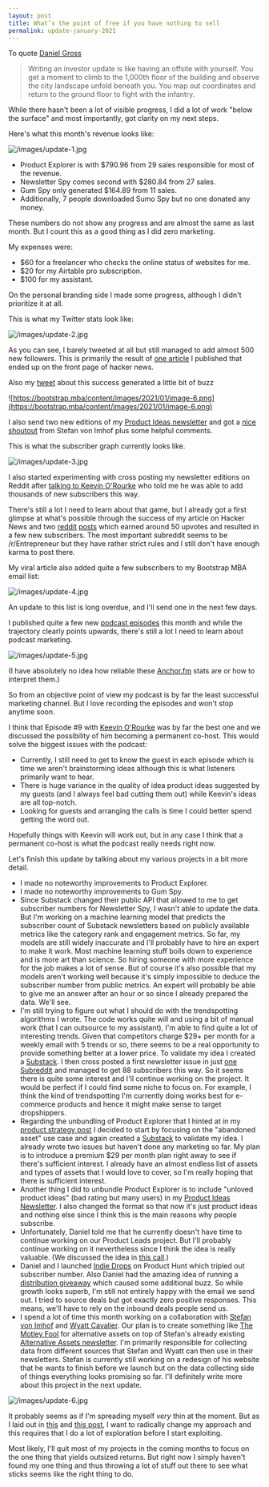 ```yaml
---
layout: post
title: What’s the point of free if you have nothing to sell
permalink: update-january-2021
---
```


To quote [Daniel Gross](https://dcgross.com/investor-updates/)

> Writing an investor update is like having an offsite with yourself. You get a moment to climb to the 1,000th floor of the building and observe the city landscape unfold beneath you. You map out coordinates and return to the ground floor to fight with the infantry.

While there hasn't been a lot of visible progress, I did a lot of work "below the surface" and most importantly, got clarity on my next steps.

Here's what this month's revenue looks like:

![/images/update-1.jpg](/images/update-1.jpg)

- Product Explorer is with $790.96 from 29 sales responsible for most of the revenue.
- Newsletter Spy comes second with $280.84 from 27 sales.
- Gum Spy only generated $164.89 from 11 sales.
- Additionally, 7 people downloaded Sumo Spy but no one donated any money.

These numbers do not show any progress and are almost the same as last month. But I count this as a good thing as I did zero marketing.

My expenses were:

- $60 for a freelancer who checks the online status of websites for me.
- $20 for my Airtable pro subscription.
- $100 for my assistant.

On the personal branding side I made some progress, although I didn't prioritize it at all.

This is what my Twitter stats look like:

![/images/update-2.jpg](/images/update-2.jpg)

As you can see, I barely tweeted at all but still managed to add almost 500 new followers. This is primarily the result of [one article](http://jakobgreenfeld.com/metrics) I published that ended up on the front page of hacker news.

Also my [tweet](https://twitter.com/jakobgreenfeld/status/1352168846774444034) about this success generated a little bit of buzz

![https://bootstrap.mba/content/images/2021/01/image-6.png](https://bootstrap.mba/content/images/2021/01/image-6.png)

I also send two new editions of my [Product Ideas newsletter](https://productideas.substack.com/) and got a [nice shoutout](https://twitter.com/stefanvonimhof/status/1351102715737354242) from Stefan von Imhof plus some helpful comments.

This is what the subscriber graph currently looks like.

![/images/update-3.jpg](/images/update-3.jpg)

I also started experimenting with cross posting my newsletter editions on Reddit after [talking to Keevin O'Rourke](https://youtu.be/jMDOVmI3aUk) who told me he was able to add thousands of new subscribers this way.

There's still a lot I need to learn about that game, but I already got a first glimpse at what's possible through the success of my article on Hacker News and two [reddit](https://www.reddit.com/r/Business_Ideas/comments/l4jbsl/two_business_ideas_you_can_pounce_on/) [posts](https://www.reddit.com/r/EntrepreneurRideAlong/comments/l4jcf6/two_business_ideas_ive_been_thinking_about_this/) which earned around 50 upvotes and resulted in a few new subscribers. The most important subreddit seems to be /r/Entrepreneur but they have rather strict rules and I still don't have enough karma to post there.

My viral article also added quite a few subscribers to my Bootstrap MBA email list:

![/images/update-4.jpg](/images/update-4.jpg)

An update to this list is long overdue, and I'll send one in the next few days.

I published quite a few new [podcast episodes](https://anchor.fm/productideas) this month and while the trajectory clearly points upwards, there's still a lot I need to learn about podcast marketing.

![/images/update-5.jpg](/images/update-5.jpg)

(I have absolutely no idea how reliable these [Anchor.fm](http://anchor.fm/) stats are or how to interpret them.)

So from an objective point of view my podcast is by far the least successful marketing channel. But I love recording the episodes and won't stop anytime soon.

I think that Episode #9 with [Keevin O'Rourke](https://twitter.com/KeevinOrourke) was by far the best one and we discussed the possibility of him becoming a permanent co-host. This would solve the biggest issues with the podcast:

- Currently, I still need to get to know the guest in each episode which is time we aren't brainstorming ideas although this is what listeners primarily want to hear.
- There is huge variance in the quality of idea product ideas suggested by my guests (and I always feel bad cutting them out) while Keevin's ideas are all top-notch.
- Looking for guests and arranging the calls is time I could better spend getting the word out.

Hopefully things with Keevin will work out, but in any case I think that a permanent co-host is what the podcast really needs right now.

Let's finish this update by talking about my various projects in a bit more detail.

- I made no noteworthy improvements to Product Explorer.
- I made no noteworthy improvements to Gum Spy.
- Since Substack changed their public API that allowed to me to get subscriber numbers for Newsletter Spy, I wasn't able to update the data. But I'm working on a machine learning model that predicts the subscriber count of Substack newsletters based on publicly available metrics like the category rank and engagement metrics. So far, my models are still widely inaccurate and I'll probably have to hire an expert to make it work. Most machine learning stuff boils down to experience and is more art than science. So hiring someone with more experience for the job makes a lot of sense. But of course it's also possible that my models aren't working well because it's simply impossible to deduce the subscriber number from public metrics. An expert will probably be able to give me an answer after an hour or so since I already prepared the data. We'll see.
- I'm still trying to figure out what I should do with the trendspotting algorithms I wrote. The code works quite will and using a bit of manual work (that I can outsource to my assistant), I'm able to find quite a lot of interesting trends. Given that competitors charge $29+ per month for a weekly email with 5 trends or so, there seems to be a real opportunity to provide something better at a lower price. To validate my idea I created a [Substack](https://justtrends.substack.com/). I then cross posted a first newsletter issue in just [one Subreddit](https://www.reddit.com/r/SideProject/comments/l4jkbg/i_wrote_a_script_that_automatically_detects/) and managed to get 88 subscribers this way. So it seems there is quite some interest and I'll continue working on the project. It would be perfect if I could find some niche to focus on. For example, I think the kind of trendspotting I'm currently doing works best for e-commerce products and hence it might make sense to target dropshippers.
- Regarding the unbundling of Product Explorer that I hinted at in my [product strategy post](https://bootstrap.mba/2021-strategy/) I decided to start by focusing on the "abandoned asset" use case and again created a [Substack](https://abandonedassets.substack.com/) to validate my idea. I already wrote two issues but haven't done any marketing so far. My plan is to introduce a premium $29 per month plan right away to see if there's sufficient interest. I already have an almost endless list of assets and types of assets that I would love to cover, so I'm really hoping that there is sufficient interest.
- Another thing I did to unbundle Product Explorer is to include "unloved product ideas" (bad rating but many users) in my [Product Ideas Newsletter](https://productideas.substack.com/). I also changed the format so that now it's just product ideas and nothing else since I think this is the main reasons why people subscribe.
- Unfortunately, Daniel told me that he currently doesn't have time to continue working on our Product Leads project. But I'll probably continue working on it nevertheless since I think the idea is really valuable. (We discussed the idea in [this call](https://bootstrap.mba/dkh-leads/).)
- Daniel and I launched [Indie Drops](https://indiedrops.com/) on Product Hunt which tripled out subscriber number. Also Daniel had the amazing idea of running a [distribution giveaway](https://twitter.com/danielkhunter/status/1351628826057568260) which caused some additional buzz. So while growth looks superb, I'm still not entirely happy with the email we send out. I tried to source deals but got exactly zero positive responses. This means, we'll have to rely on the inbound deals people send us.
- I spend a lot of time this month working on a collaboration with [Stefan von Imhof](https://twitter.com/stefanvonimhof) and [Wyatt Cavalier](https://twitter.com/itiswyatt). Our plan is to create something like [The Motley Fool](https://www.fool.com/) for alternative assets on top of Stefan's already existing [Alternative Assets newsletter](https://alternativeassets.club/). I'm primarily responsible for collecting data from different sources that Stefan and Wyatt can then use in their newsletters. Stefan is currently still working on a redesign of his website that he wants to finish before we launch but on the data collecting side of things everything looks promising so far. I'll definitely write more about this project in the next update.

![/images/update-6.jpg](/images/update-6.jpg)

It probably seems as if I'm spreading myself *very* thin at the moment. But as I laid out in [this](https://bootstrap.mba/there/) and [this post](https://bootstrap.mba/2021-strategy/), I want to radically change my approach and this requires that I do a lot of exploration before I start exploiting.

Most likely, I'll quit most of my projects in the coming months to focus on the one thing that yields outsized returns. But right now I simply haven't found my one thing and thus throwing a lot of stuff out there to see what sticks seems like the right thing to do.